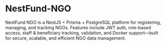 # NestFund-NGO
NestFund NGO is a NestJS + Prisma + PostgreSQL platform for registering, managing, and tracking NGOs. Features include JWT auth, role-based access, staff &amp; beneficiary tracking, validation, and Docker support—built for secure, scalable, and efficient NGO data management.

